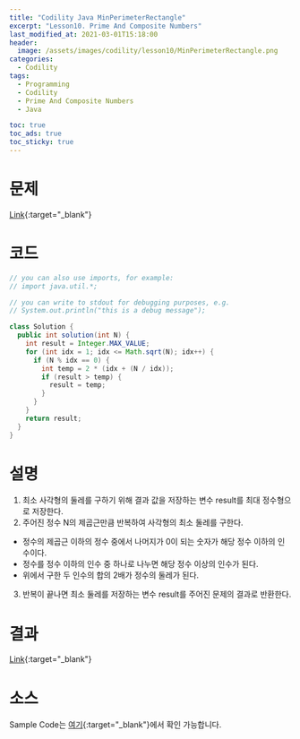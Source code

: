 ```yaml
---
title: "Codility Java MinPerimeterRectangle"
excerpt: "Lesson10. Prime And Composite Numbers"
last_modified_at: 2021-03-01T15:18:00
header:
  image: /assets/images/codility/lesson10/MinPerimeterRectangle.png
categories:
  - Codility
tags:
  - Programming
  - Codility
  - Prime And Composite Numbers
  - Java

toc: true
toc_ads: true
toc_sticky: true
---
```

# 문제
[Link](https://app.codility.com/programmers/lessons/10-prime_and_composite_numbers/min_perimeter_rectangle/){:target="_blank"}

# 코드
```java
// you can also use imports, for example:
// import java.util.*;

// you can write to stdout for debugging purposes, e.g.
// System.out.println("this is a debug message");

class Solution {
  public int solution(int N) {
    int result = Integer.MAX_VALUE;
    for (int idx = 1; idx <= Math.sqrt(N); idx++) {
      if (N % idx == 0) {
        int temp = 2 * (idx + (N / idx));
        if (result > temp) {
          result = temp;
        }
      }
    }
    return result;
  }
}
```

# 설명
1. 최소 사각형의 둘레를 구하기 위해 결과 값을 저장하는 변수 result를 최대 정수형으로 저장한다.
2. 주어진 정수 N의 제곱근만큼 반복하여 사각형의 최소 둘레를 구한다.
  - 정수의 제곱근 이하의 정수 중에서 나머지가 0이 되는 숫자가 해당 정수 이하의 인수이다.
  - 정수를 정수 이하의 인수 중 하나로 나누면 해당 정수 이상의 인수가 된다.
  - 위에서 구한 두 인수의 합의 2배가 정수의 둘레가 된다.
3. 반복이 끝나면 최소 둘레를 저장하는 변수 result를 주어진 문제의 결과로 반환한다.

# 결과
[Link](https://app.codility.com/demo/results/trainingQ26K5H-P53/){:target="_blank"}

# 소스
Sample Code는 [여기](https://github.com/GracefulSoul/codility/blob/master/src/main/java/gracefulsoul/lesson10/MinPerimeterRectangle.java){:target="_blank"}에서 확인 가능합니다.